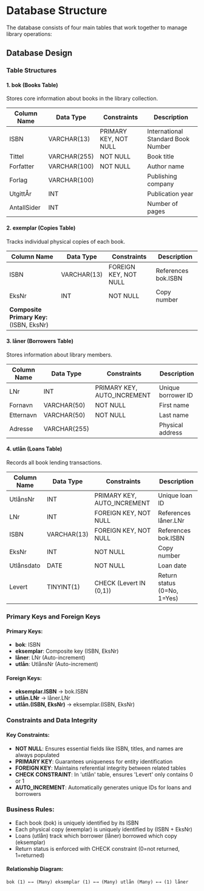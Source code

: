 # Database Structure

The database consists of four main tables that work together to manage library operations:

## Database Design

### Table Structures

#### 1. **bok** (Books Table)

Stores core information about books in the library collection.

| Column Name | Data Type    | Constraints           | Description                        |
| ----------- | ------------ | --------------------- | ---------------------------------- |
| ISBN        | VARCHAR(13)  | PRIMARY KEY, NOT NULL | International Standard Book Number |
| Tittel      | VARCHAR(255) | NOT NULL              | Book title                         |
| Forfatter   | VARCHAR(100) | NOT NULL              | Author name                        |
| Forlag      | VARCHAR(100) |                       | Publishing company                 |
| UtgittÅr    | INT          |                       | Publication year                   |
| AntallSider | INT          |                       | Number of pages                    |

#### 2. **exemplar** (Copies Table)

Tracks individual physical copies of each book.

| Column Name                              | Data Type   | Constraints           | Description         |
| ---------------------------------------- | ----------- | --------------------- | ------------------- |
| ISBN                                     | VARCHAR(13) | FOREIGN KEY, NOT NULL | References bok.ISBN |
| EksNr                                    | INT         | NOT NULL              | Copy number         |
| **Composite Primary Key:** (ISBN, EksNr) |             |                       |                     |

#### 3. **låner** (Borrowers Table)

Stores information about library members.

| Column Name | Data Type    | Constraints                 | Description        |
| ----------- | ------------ | --------------------------- | ------------------ |
| LNr         | INT          | PRIMARY KEY, AUTO_INCREMENT | Unique borrower ID |
| Fornavn     | VARCHAR(50)  | NOT NULL                    | First name         |
| Etternavn   | VARCHAR(50)  | NOT NULL                    | Last name          |
| Adresse     | VARCHAR(255) |                             | Physical address   |

#### 4. **utlån** (Loans Table)

Records all book lending transactions.

| Column Name | Data Type   | Constraints                 | Description                 |
| ----------- | ----------- | --------------------------- | --------------------------- |
| UtlånsNr    | INT         | PRIMARY KEY, AUTO_INCREMENT | Unique loan ID              |
| LNr         | INT         | FOREIGN KEY, NOT NULL       | References låner.LNr        |
| ISBN        | VARCHAR(13) | FOREIGN KEY, NOT NULL       | References bok.ISBN         |
| EksNr       | INT         | NOT NULL                    | Copy number                 |
| Utlånsdato  | DATE        | NOT NULL                    | Loan date                   |
| Levert      | TINYINT(1)  | CHECK (Levert IN (0,1))     | Return status (0=No, 1=Yes) |

### Primary Keys and Foreign Keys

#### Primary Keys:

- **bok**: ISBN
- **eksemplar**: Composite key (ISBN, EksNr)
- **låner**: LNr (Auto-increment)
- **utlån**: UtlånsNr (Auto-increment)

#### Foreign Keys:

- **eksemplar.ISBN** → bok.ISBN
- **utlån.LNr** → låner.LNr
- **utlån.(ISBN, EksNr)** → eksemplar.(ISBN, EksNr)

### Constraints and Data Integrity

#### Key Constraints:

- **NOT NULL**: Ensures essential fields like ISBN, titles, and names are always populated
- **PRIMARY KEY**: Guarantees uniqueness for entity identification
- **FOREIGN KEY**: Maintains referential integrity between related tables
- **CHECK CONSTRAINT**: In 'utlån' table, ensures 'Levert' only contains 0 or 1
- **AUTO_INCREMENT**: Automatically generates unique IDs for loans and borrowers

### Business Rules:
- Each book (bok) is uniquely identified by its ISBN
- Each physical copy (exemplar) is uniquely identified by (ISBN + EksNr)
- Loans (utlån) track which borrower (låner) borrowed which copy (eksemplar)
- Return status is enforced with CHECK constraint (0=not returned, 1=returned)

#### Relationship Diagram:

```
bok (1) ←→ (Many) eksemplar (1) ←→ (Many) utlån (Many) ←→ (1) låner
```
